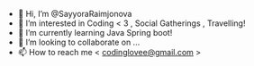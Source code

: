 - 👋 Hi, I’m @SayyoraRaimjonova
- 👀 I’m interested in Coding < 3 , Social Gatherings , Travelling! 
- 🌱 I’m currently learning Java Spring boot!
- 💞️ I’m looking to collaborate on ...
- 📫 How to reach me < codinglovee@gmail.com >

<!---
SayyoraRaimjonova/SayyoraRaimjonova is a ✨ special ✨ repository because its `README.md` (this file) appears on your GitHub profile.
You can click the Preview link to take a look at your changes.
--->
